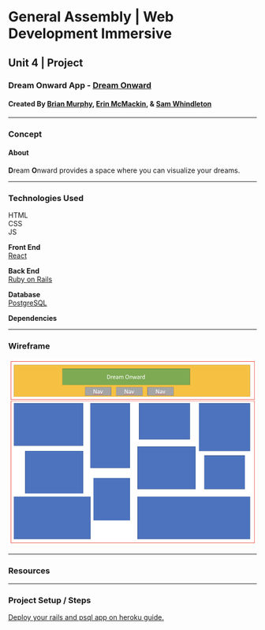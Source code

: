 # General Assembly | Web Development Immersive

## Unit 4 | Project

### Dream Onward App - [Dream Onward](https://dream-onward.herokuapp.com/)

#### Created By [Brian Murphy](https://github.com/BrianMurphy89), [Erin McMackin](https://github.com/erinmcmackin), & [Sam Whindleton](https://github.com/samwhindleton)

---

### Concept

#### About

**D**ream **O**nward provides a space where you can visualize your dreams.

---

### Technologies Used

HTML  
CSS  
JS

**Front End**  
[React](https://reactjs.org/)  

**Back End**  
[Ruby on Rails](http://rubyonrails.org/)  

**Database**  
[PostgreSQL](https://www.postgresql.org/)  

**Dependencies**  

---

### Wireframe

![wireframe](/images/wireframe/wireframe.png)

---

### Resources

---

### Project Setup / Steps

[Deploy your rails and psql app on heroku guide.](https://github.com/samwhindleton/dream-onward/blob/master/deploy-rails-psql-app-on-heroku-guide.md)
